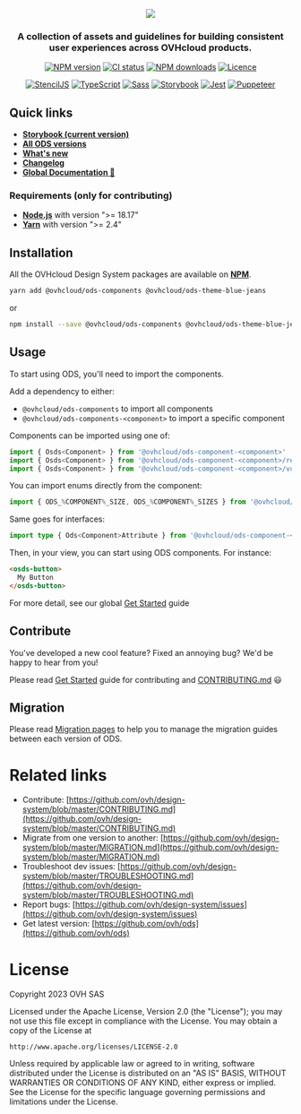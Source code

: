 <p align="center">
  <a href="https://ovh.github.io/design-system/latest/">
    <img src="./assets/githubbanner.png">
  </a>
</p>
<div align="center">

### A collection of assets and guidelines for building consistent user experiences across OVHcloud products.

[![NPM version][npm-image]][npm-url] [![CI status][github-action-image]][github-action-url] [![NPM downloads][download-image]][download-url] [![Licence][licence-image]][licence-url] 

[![StencilJS][stenciljs-image]][stenciljs-url] [![TypeScript][typescript-image]][typescript-url] [![Sass][sass-image]][sass-url] [![Storybook][storybook-image]][storybook-url] [![Jest][jest-image]][jest-url] [![Puppeteer][puppeteer-image]][puppeteer-url]

[npm-image]: https://img.shields.io/npm/v/@ovhcloud/ods-core
[npm-url]: https://www.npmjs.com/package/@ovhcloud/ods-core        
[github-action-image]: https://github.com/ovh/design-system/actions/workflows/ci.yml/badge.svg
[github-action-url]: https://github.com/ovh/design-system/actions/workflows/ci.yml
[download-image]: https://img.shields.io/npm/dm/@ovhcloud/ods-core.svg?style=flat
[download-url]: https://www.npmjs.com/package/@ovhcloud/ods-core
[licence-image]: https://img.shields.io/github/license/ovh/design-system
[licence-url]: LICENSE.md
[stenciljs-image]: https://img.shields.io/badge/-StencilJS-000?logo=webcomponents.org&logoColor=white
[stenciljs-url]: https://stenciljs.com/
[typescript-image]: https://img.shields.io/badge/-TypeScript-3178C6?logo=typescript&logoColor=white
[typescript-url]: https://stenciljs.com/
[sass-image]: https://img.shields.io/badge/-Sass-CC6699?logo=sass&logoColor=white
[sass-url]: https://sass-lang.com/
[storybook-image]: https://cdn.jsdelivr.net/gh/storybookjs/brand@master/badge/badge-storybook.svg
[storybook-url]: https://storybook.js.org/
[jest-image]: https://img.shields.io/badge/-Jest-C21325?logo=jest&logoColor=white
[jest-url]: https://jestjs.io/fr/
[puppeteer-image]: https://img.shields.io/badge/-Puppeteer-40B5A4?logo=puppeteer&logoColor=white
[puppeteer-url]: https://pptr.dev/

</div>

## Quick links
* [**Storybook (current version)**](https://ovh.github.io/design-system/latest/)
* [**All ODS versions**](https://ovh.github.io/design-system/)
* [**What's new**](https://ovh.github.io/design-system/latest/?path=/story/ovhcloud-design-system-what-s-new-what-s-new--page)
* [**Changelog**](https://ovh.github.io/design-system/latest/?path=/story/ovhcloud-design-system-what-s-new-changelog--page)
* [**Global Documentation 🔗**](https://zeroheight.com/6fc8a63f7/p/533db0-ovhcloud-design-system)

### Requirements (only for contributing)
* [**Node.js**](https://nodejs.org/en/) with version ">= 18.17"
* [**Yarn**](https://yarnpkg.com/) with version ">= 2.4"

## Installation
All the OVHcloud Design System packages are available on [**NPM**](https://www.npmjs.com/).

```sh
yarn add @ovhcloud/ods-components @ovhcloud/ods-theme-blue-jeans
```
or
```sh
npm install --save @ovhcloud/ods-components @ovhcloud/ods-theme-blue-jeans
```

## Usage
To start using ODS, you'll need to import the components.

Add a dependency to either:
* `@ovhcloud/ods-components` to import all components
* `@ovhcloud/ods-components-<component>` to import a specific component

Components can be imported using one of:
```typescript
import { Osds<Component> } from '@ovhcloud/ods-component-<component>'
import { Osds<Component> } from '@ovhcloud/ods-component-<component>/react'
import { Osds<Component> } from '@ovhcloud/ods-component-<component>/vue'
```

You can import enums directly from the component:
```typescript
import { ODS_%COMPONENT%_SIZE, ODS_%COMPONENT%_SIZES } from '@ovhcloud/ods-component-<component>'
```

Same goes for interfaces:
```typescript
import type { Ods<Component>Attribute } from '@ovhcloud/ods-component-<component>'
```

Then, in your view, you can start using ODS components. For instance:
```html
<osds-button>
  My Button
</osds-button>
```

For more detail, see our global [Get Started](https://ovh.github.io/design-system/latest/?path=/story/ovhcloud-design-system-get-started--page) guide

## Contribute
You've developed a new cool feature? Fixed an annoying bug? We'd be happy to hear from you!

Please read [Get Started](https://ovh.github.io/design-system/latest/?path=/story/contributing-get-started--page) guide for contributing and [CONTRIBUTING.md](https://github.com/ovh/design-system/blob/master/CONTRIBUTING.md) 😃

## Migration
Please read [Migration pages](https://ovh.github.io/design-system/latest/?path=/story/ovhcloud-design-system-what-s-new-migration-guide-12-x-to-13-x--page) to help you to manage the migration guides between each version of ODS.

# Related links
* Contribute: [https://github.com/ovh/design-system/blob/master/CONTRIBUTING.md](https://github.com/ovh/design-system/blob/master/CONTRIBUTING.md)
* Migrate from one version to another: [https://github.com/ovh/design-system/blob/master/MIGRATION.md](https://github.com/ovh/design-system/blob/master/MIGRATION.md)
* Troubleshoot dev issues: [https://github.com/ovh/design-system/blob/master/TROUBLESHOOTING.md](https://github.com/ovh/design-system/blob/master/TROUBLESHOOTING.md)
* Report bugs: [https://github.com/ovh/design-system/issues](https://github.com/ovh/design-system/issues)
* Get latest version: [https://github.com/ovh/ods](https://github.com/ovh/ods)

# License
Copyright 2023 OVH SAS

Licensed under the Apache License, Version 2.0 (the "License");
you may not use this file except in compliance with the License.
You may obtain a copy of the License at

    http://www.apache.org/licenses/LICENSE-2.0

Unless required by applicable law or agreed to in writing, software
distributed under the License is distributed on an "AS IS" BASIS,
WITHOUT WARRANTIES OR CONDITIONS OF ANY KIND, either express or implied.
See the License for the specific language governing permissions and
limitations under the License.
